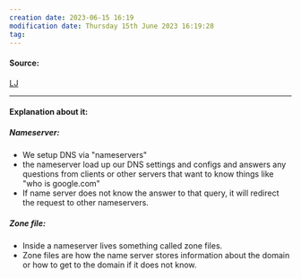 ```yaml
---
creation date: 2023-06-15 16:19
modification date: Thursday 15th June 2023 16:19:28
tag: 
---
```


#### Source:
[LJ](https://linuxjourney.com/lesson/dns-components)

--------------------------------------

#### Explanation about it:

##### Nameserver:

* We setup DNS via "nameservers"
* the nameserver load up our DNS settings and configs and answers any questions from clients or other servers that want to know things like "who is google.com" 
* If name server does not know the answer to that query, it will redirect the request to other nameservers.

##### Zone file:

* Inside a nameserver lives something called zone files.
* Zone files are how the name server stores information about the domain or how to get to the domain if it does not know.
